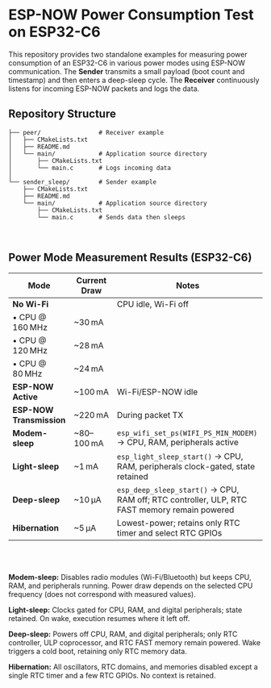 # ESP-NOW Power Consumption Test on ESP32-C6

This repository provides two standalone examples for measuring power consumption of an ESP32-C6 in various power modes using ESP-NOW communication. The **Sender** transmits a small payload (boot count and timestamp) and then enters a deep-sleep cycle. The **Receiver** continuously listens for incoming ESP-NOW packets and logs the data.

## Repository Structure

```text
├── peer/                # Receiver example
│   ├── CMakeLists.txt
│   ├── README.md
│   └── main/            # Application source directory
│       ├── CMakeLists.txt
│       └── main.c       # Logs incoming data 
│ 
└── sender_sleep/        # Sender example
    ├── CMakeLists.txt
    ├── README.md
    └── main/            # Application source directory
        ├── CMakeLists.txt
        └── main.c       # Sends data then sleeps
```
<br>

## Power Mode Measurement Results (ESP32-C6)


| Mode                     | Current Draw | Notes                                                                                        |
| ------------------------ | ------------ | -------------------------------------------------------------------------------------------- |
| **No Wi-Fi**             |              | CPU idle, Wi-Fi off                                                                          |
| • CPU @ 160 MHz          | \~30 mA      |                                                                                              |
| • CPU @ 120 MHz          | \~28 mA      |                                                                                              |
| • CPU @  80 MHz          | \~24 mA      |                                                                                              |
| **ESP-NOW Active**       | \~100 mA     | Wi-Fi/ESP-NOW idle                                                                           |
| **ESP-NOW Transmission** | \~220 mA     | During packet TX                                                                             |
| **Modem-sleep**          | \~80–100 mA  | `esp_wifi_set_ps(WIFI_PS_MIN_MODEM)` → CPU, RAM, peripherals active                          |
| **Light-sleep**          | \~1 mA       | `esp_light_sleep_start()` → CPU, RAM, peripherals clock-gated, state retained                |
| **Deep-sleep**           | \~10 µA      | `esp_deep_sleep_start()` → CPU, RAM off; RTC controller, ULP, RTC FAST memory remain powered |
| **Hibernation**          | \~5 µA       | Lowest-power; retains only RTC timer and select RTC GPIOs                                    |

<br>
<br>

 **Modem-sleep:** Disables radio modules (Wi-Fi/Bluetooth) but keeps CPU, RAM, and peripherals running. Power draw depends on the selected CPU frequency (does not correspond with measured values).

 **Light-sleep:** Clocks gated for CPU, RAM, and digital peripherals; state retained. On wake, execution resumes where it left off.

 **Deep-sleep:** Powers off CPU, RAM, and digital peripherals; only RTC controller, ULP coprocessor, and RTC FAST memory remain powered. Wake triggers a cold boot, retaining only RTC memory data.

 **Hibernation:** All oscillators, RTC domains, and memories disabled except a single RTC timer and a few RTC GPIOs. No context is retained.




